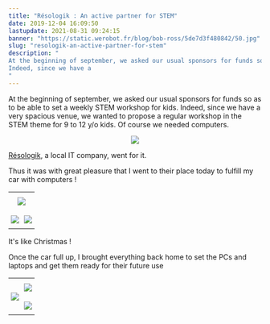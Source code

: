 ```yaml
---
title: "Résologik : An active partner for STEM"
date: 2019-12-04 16:09:50
lastupdate: 2021-08-31 09:24:15
banner: "https://static.werobot.fr/blog/bob-ross/5de7d3f480842/50.jpg"
slug: "resologik-an-active-partner-for-stem"
description: " 
At the beginning of september, we asked our usual sponsors for funds so as to be able to set a weekly STEM workshop for kids.
Indeed, since we have a 
"
---
```

At the beginning of september, we asked our usual sponsors for funds so as to be able to set a weekly STEM workshop for kids.
Indeed, since we have a very spacious venue, we wanted to propose a regular workshop in the STEM theme for 9 to 12 y/o kids. Of course we needed computers.

<div style="text-align:center;"> <img src="https://static.werobot.fr/blog/bob-ross/5de7df750c8ab/50.jpg"> </div>

<a href="http://www.resologik.fr/"> Résologik</a>, a local IT company, went for it.

Thus it was with great pleasure that I went to their place today to fulfill my car with computers !

<style type="text/css">
.tg  {border-collapse:collapse;border-spacing:0;border:none;}
.tg td{font-family:Arial, sans-serif;font-size:14px;padding:10px 5px;border-style:solid;border-width:0px;overflow:hidden;word-break:normal;}
.tg th{font-family:Arial, sans-serif;font-size:14px;font-weight:normal;padding:10px 5px;border-style:solid;border-width:0px;overflow:hidden;word-break:normal;}
.tg .tg-nrix{text-align:center;vertical-align:middle}
.tg .tg-0lax{text-align:left;vertical-align:top}
</style>
<table class="tg">
  <tr>
    <th class="tg-nrix" colspan="2"><img src="https://static.werobot.fr/blog/bob-ross/5de7d400cc7c5/50.jpg"></th>
  </tr>
  <tr>
    <td class="tg-0lax"><img src="https://static.werobot.fr/blog/bob-ross/5de7d40de5276/50.jpg"></td>
    <td class="tg-0lax"><img src="https://static.werobot.fr/blog/bob-ross/5de7d407b2d28/50.jpg"></td>
  </tr>
</table>

It's like Christmas !

Once the car full up, I brought everything back home to set the PCs and laptops and get them ready for their future use

<style type="text/css">
.tg  {border-collapse:collapse;border-spacing:0;border:none;}
.tg td{font-family:Arial, sans-serif;font-size:14px;padding:10px 5px;border-style:solid;border-width:0px;overflow:hidden;word-break:normal;}
.tg th{font-family:Arial, sans-serif;font-size:14px;font-weight:normal;padding:10px 5px;border-style:solid;border-width:0px;overflow:hidden;word-break:normal;}
.tg .tg-cly1{text-align:left;vertical-align:middle}
</style>
<table class="tg">
  <tr>
    <th class="tg-cly1" rowspan="2"><img src="https://static.werobot.fr/blog/bob-ross/5de7d3ee8714f/50.jpg"></th>
    <th class="tg-cly1"><img src="https://static.werobot.fr/blog/bob-ross/5de7d3f480842/50.jpg"></th>
  </tr>
  <tr>
    <td class="tg-cly1"><img src="https://static.werobot.fr/blog/bob-ross/5de7d3e87eb60/50.jpg"></td>
  </tr>
</table>


    